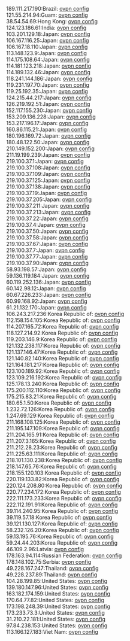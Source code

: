 189.111.217.190:Brazil: [ovpn config](vpn/189_111_217_190.ovpn)  
121.55.214.94:Guam: [ovpn config](vpn/121_55_214_94.ovpn)  
38.54.54.69:Hong Kong: [ovpn config](vpn/38_54_54_69.ovpn)  
124.123.186.61:India: [ovpn config](vpn/124_123_186_61.ovpn)  
103.201.129.18:Japan: [ovpn config](vpn/103_201_129_18.ovpn)  
106.167.116.25:Japan: [ovpn config](vpn/106_167_116_25.ovpn)  
106.167.18.110:Japan: [ovpn config](vpn/106_167_18_110.ovpn)  
113.148.123.9:Japan: [ovpn config](vpn/113_148_123_9.ovpn)  
114.175.108.64:Japan: [ovpn config](vpn/114_175_108_64.ovpn)  
114.181.123.218:Japan: [ovpn config](vpn/114_181_123_218.ovpn)  
114.189.132.46:Japan: [ovpn config](vpn/114_189_132_46.ovpn)  
118.241.144.186:Japan: [ovpn config](vpn/118_241_144_186.ovpn)  
119.231.197.70:Japan: [ovpn config](vpn/119_231_197_70.ovpn)  
119.25.192.35:Japan: [ovpn config](vpn/119_25_192_35.ovpn)  
124.215.44.217:Japan: [ovpn config](vpn/124_215_44_217.ovpn)  
126.219.192.51:Japan: [ovpn config](vpn/126_219_192_51.ovpn)  
152.117.155.230:Japan: [ovpn config](vpn/152_117_155_230.ovpn)  
153.209.136.228:Japan: [ovpn config](vpn/153_209_136_228.ovpn)  
153.217.196.17:Japan: [ovpn config](vpn/153_217_196_17.ovpn)  
160.86.115.21:Japan: [ovpn config](vpn/160_86_115_21.ovpn)  
180.196.169.72:Japan: [ovpn config](vpn/180_196_169_72.ovpn)  
180.48.122.50:Japan: [ovpn config](vpn/180_48_122_50.ovpn)  
210.149.152.200:Japan: [ovpn config](vpn/210_149_152_200.ovpn)  
211.19.199.239:Japan: [ovpn config](vpn/211_19_199_239.ovpn)  
219.100.37.1:Japan: [ovpn config](vpn/219_100_37_1.ovpn)  
219.100.37.108:Japan: [ovpn config](vpn/219_100_37_108.ovpn)  
219.100.37.109:Japan: [ovpn config](vpn/219_100_37_109.ovpn)  
219.100.37.125:Japan: [ovpn config](vpn/219_100_37_125.ovpn)  
219.100.37.138:Japan: [ovpn config](vpn/219_100_37_138.ovpn)  
219.100.37.19:Japan: [ovpn config](vpn/219_100_37_19.ovpn)  
219.100.37.205:Japan: [ovpn config](vpn/219_100_37_205.ovpn)  
219.100.37.211:Japan: [ovpn config](vpn/219_100_37_211.ovpn)  
219.100.37.213:Japan: [ovpn config](vpn/219_100_37_213.ovpn)  
219.100.37.22:Japan: [ovpn config](vpn/219_100_37_22.ovpn)  
219.100.37.4:Japan: [ovpn config](vpn/219_100_37_4.ovpn)  
219.100.37.50:Japan: [ovpn config](vpn/219_100_37_50.ovpn)  
219.100.37.58:Japan: [ovpn config](vpn/219_100_37_58.ovpn)  
219.100.37.67:Japan: [ovpn config](vpn/219_100_37_67.ovpn)  
219.100.37.7:Japan: [ovpn config](vpn/219_100_37_7.ovpn)  
219.100.37.77:Japan: [ovpn config](vpn/219_100_37_77.ovpn)  
219.100.37.90:Japan: [ovpn config](vpn/219_100_37_90.ovpn)  
58.93.198.57:Japan: [ovpn config](vpn/58_93_198_57.ovpn)  
59.136.119.184:Japan: [ovpn config](vpn/59_136_119_184.ovpn)  
60.119.252.136:Japan: [ovpn config](vpn/60_119_252_136.ovpn)  
60.142.98.12:Japan: [ovpn config](vpn/60_142_98_12.ovpn)  
60.67.226.233:Japan: [ovpn config](vpn/60_67_226_233.ovpn)  
60.99.168.92:Japan: [ovpn config](vpn/60_99_168_92.ovpn)  
61.21.132.170:Japan: [ovpn config](vpn/61_21_132_170.ovpn)  
106.243.217.236:Korea Republic of: [ovpn config](vpn/106_243_217_236.ovpn)  
112.158.154.105:Korea Republic of: [ovpn config](vpn/112_158_154_105.ovpn)  
114.207.165.72:Korea Republic of: [ovpn config](vpn/114_207_165_72.ovpn)  
118.127.214.92:Korea Republic of: [ovpn config](vpn/118_127_214_92.ovpn)  
119.203.146.9:Korea Republic of: [ovpn config](vpn/119_203_146_9.ovpn)  
121.132.238.117:Korea Republic of: [ovpn config](vpn/121_132_238_117.ovpn)  
121.137.146.47:Korea Republic of: [ovpn config](vpn/121_137_146_47.ovpn)  
121.140.82.140:Korea Republic of: [ovpn config](vpn/121_140_82_140.ovpn)  
121.164.181.217:Korea Republic of: [ovpn config](vpn/121_164_181_217.ovpn)  
123.100.189.92:Korea Republic of: [ovpn config](vpn/123_100_189_92.ovpn)  
123.109.216.192:Korea Republic of: [ovpn config](vpn/123_109_216_192.ovpn)  
125.178.13.240:Korea Republic of: [ovpn config](vpn/125_178_13_240.ovpn)  
175.200.112.110:Korea Republic of: [ovpn config](vpn/175_200_112_110.ovpn)  
175.215.83.21:Korea Republic of: [ovpn config](vpn/175_215_83_21.ovpn)  
180.65.1.50:Korea Republic of: [ovpn config](vpn/180_65_1_50.ovpn)  
1.232.72.126:Korea Republic of: [ovpn config](vpn/1_232_72_126.ovpn)  
1.247.69.129:Korea Republic of: [ovpn config](vpn/1_247_69_129.ovpn)  
211.168.108.125:Korea Republic of: [ovpn config](vpn/211_168_108_125.ovpn)  
211.195.147.109:Korea Republic of: [ovpn config](vpn/211_195_147_109.ovpn)  
211.204.165.91:Korea Republic of: [ovpn config](vpn/211_204_165_91.ovpn)  
211.207.3.165:Korea Republic of: [ovpn config](vpn/211_207_3_165.ovpn)  
211.212.28.23:Korea Republic of: [ovpn config](vpn/211_212_28_23.ovpn)  
211.225.63.111:Korea Republic of: [ovpn config](vpn/211_225_63_111.ovpn)  
218.101.130.238:Korea Republic of: [ovpn config](vpn/218_101_130_238.ovpn)  
218.147.65.76:Korea Republic of: [ovpn config](vpn/218_147_65_76.ovpn)  
218.155.120.103:Korea Republic of: [ovpn config](vpn/218_155_120_103.ovpn)  
220.119.133.82:Korea Republic of: [ovpn config](vpn/220_119_133_82.ovpn)  
220.124.208.80:Korea Republic of: [ovpn config](vpn/220_124_208_80.ovpn)  
220.77.234.172:Korea Republic of: [ovpn config](vpn/220_77_234_172.ovpn)  
222.111.173.233:Korea Republic of: [ovpn config](vpn/222_111_173_233.ovpn)  
222.112.191.91:Korea Republic of: [ovpn config](vpn/222_112_191_91.ovpn)  
39.114.240.95:Korea Republic of: [ovpn config](vpn/39_114_240_95.ovpn)  
39.119.57.18:Korea Republic of: [ovpn config](vpn/39_119_57_18.ovpn)  
39.121.130.127:Korea Republic of: [ovpn config](vpn/39_121_130_127.ovpn)  
58.232.126.20:Korea Republic of: [ovpn config](vpn/58_232_126_20.ovpn)  
59.13.195.76:Korea Republic of: [ovpn config](vpn/59_13_195_76.ovpn)  
59.24.44.203:Korea Republic of: [ovpn config](vpn/59_24_44_203.ovpn)  
46.109.2.96:Latvia: [ovpn config](vpn/46_109_2_96.ovpn)  
178.163.94.114:Russian Federation: [ovpn config](vpn/178_163_94_114.ovpn)  
178.148.102.75:Serbia: [ovpn config](vpn/178_148_102_75.ovpn)  
49.228.167.247:Thailand: [ovpn config](vpn/49_228_167_247.ovpn)  
49.228.237.89:Thailand: [ovpn config](vpn/49_228_237_89.ovpn)  
104.28.199.85:United States: [ovpn config](vpn/104_28_199_85.ovpn)  
139.180.147.96:United States: [ovpn config](vpn/139_180_147_96.ovpn)  
163.182.174.159:United States: [ovpn config](vpn/163_182_174_159.ovpn)  
170.64.77.82:United States: [ovpn config](vpn/170_64_77_82.ovpn)  
173.198.248.39:United States: [ovpn config](vpn/173_198_248_39.ovpn)  
173.233.73.3:United States: [ovpn config](vpn/173_233_73_3.ovpn)  
31.210.22.181:United States: [ovpn config](vpn/31_210_22_181.ovpn)  
97.84.238.153:United States: [ovpn config](vpn/97_84_238_153.ovpn)  
113.166.127.183:Viet Nam: [ovpn config](vpn/113_166_127_183.ovpn)  
